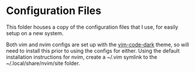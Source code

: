 # Configuration Files

This folder houses a copy of the configuration files that I use, for easily setup on a new system.

Both vim and nvim configs are set up with the [vim-code-dark](https://github.com/tomasiser/vim-code-dark) theme, so will need to install this prior to using the configs for either. Using the default installation instructions for nvim, create a ~/.vim symlink to the ~/.local/share/nvim/site folder.

